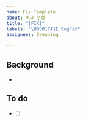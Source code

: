 ```yaml
---
name: Fix Template
about: 버그 수정
title: "[FIX]"
labels: "\U0001F41E BugFix"
assignees: Daeuning

---
```


## Background
- 

## To do
- [ ]
